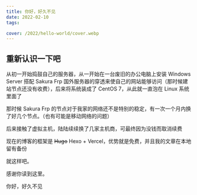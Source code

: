 ```yaml
---
title: 你好，好久不见
date: 2022-02-10
tags:

cover: /2022/hello-world/cover.webp
---
```


## 重新认识一下吧

从初一开始捣鼓自己的服务器，从一开始在一台废旧的办公电脑上安装 Windows Server 搭配 Sakura Frp 国外服务器的穿透来使自己的网站能够访问（那时候建站节点还没有收费），后来将系统装成了 CentOS 7，从此就一直泡在 Linux 系统里面了

那时候 Sakura Frp 的节点对于我家的网络还不是特别的稳定，有一次一个月内换了好几个节点。（也有可能是移动网络的问题）

后来接触了虚拟主机，陆陆续续换了几家主机商，可最终因为没钱而取消续费

现在的博客的框架是 ~~Hugo~~ Hexo + Vercel，优势就是免费，并且我的文章在本地留有备份

就这样吧。

感谢你读到这里。

你好，好久不见
